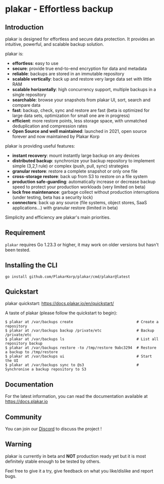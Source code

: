 # plakar - Effortless backup

## Introduction

plakar is designed for effortless and secure data protection. It provides an intuitive, powerful, and scalable backup solution.

plakar is:
- **effortless**: easy to use
- **secure**: provide true end-to-end encryption for data and metadata
- **reliable**: backups are stored in an immutable repository
- **scalable vertically**: back up and restore very large data set with little RAM
- **scalable horizontally**: high concurrency support, multiple backups in a single repository
- **searchable**: browse your snapshots from plakar UI, sort, search and compare data
- **fast**: backup, check, sync and restore are fast (beta is optimized for large data sets, optimization for small one are in progress)
- **efficient**: more restore points, less storage space, with unmatched deduplication and compression rates
- **Open Source and well maintained**: launched in 2021, open source forever and now maintained by Plakar Korp

plakar is providing useful features:
- **instant recovery**: mount instantly large backup on any devices
- **distributed backup**: synchronize your backup repository to implement simple (3,2,1 rule) or complex (push, pull, sync) strategies
- **granular restore**: restore a complete snapshot or only one file
- **cross-storage restore**: back up from S3 to restore on a file system
- **production safe-guarding**: automatically increase or decrease backup speed to protect your production workloads (very limited on beta)
- **lock free maintenance**: garbage collect without production interruptions (under testing, beta has a security lock)
- **connectors**: back up any source (file systems, object stores, SaaS applications...) with granular restore (limited in beta)

Simplicity and efficiency are plakar's main priorities.

## Requirement

`plakar` requires Go 1.23.3 or higher,
it may work on older versions but hasn't been tested.


## Installing the CLI

```
go install github.com/PlakarKorp/plakar/cmd/plakar@latest
```

## Quickstart

plakar quickstart: https://docs.plakar.io/en/quickstart/

A taste of plakar (please follow the quickstart to begin):
```
$ plakar at /var/backups create                             # Create a repository
$ plakar at /var/backups backup /private/etc                # Backup /private/etc
$ plakar at /var/backups ls                                 # List all repository backup
$ plakar at /var/backups restore -to /tmp/restore 9abc3294  # Restore a backup to /tmp/restore
$ plakar at /var/backups ui                                 # Start the UI
$ plakar at /var/backups sync to @s3                        # Synchronise a backup repository to S3

```

## Documentation

For the latest information,
you can read the documentation available at https://docs.plakar.io

## Community

You can join our [Discord](https://discord.gg/uuegtnF2Q5) to discuss the project !

## Warning

plakar is currently in beta and **NOT** production ready yet but it is most definitely stable enough to be tested by others.

Feel free to give it a try, give feedback on what you like/dislike and report bugs.

